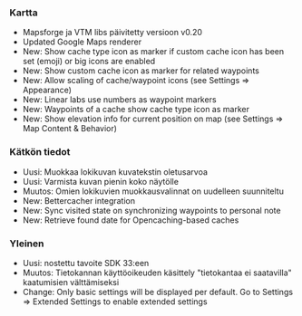### Kartta
- Mapsforge ja VTM libs päivitetty versioon v0.20
- Updated Google Maps renderer
- New: Show cache type icon as marker if custom cache icon has been set (emoji) or big icons are enabled
- New: Show custom cache icon as marker for related waypoints
- New: Allow scaling of cache/waypoint icons (see Settings => Appearance)
- New: Linear labs use numbers as waypoint markers
- New: Waypoints of a cache show cache type icon as marker
- New: Show elevation info for current position on map (see Settings => Map Content & Behavior)

### Kätkön tiedot
- Uusi: Muokkaa lokikuvan kuvatekstin oletusarvoa
- Uusi: Varmista kuvan pienin koko näytölle
- Muutos: Omien lokikuvien muokkausvalinnat on uudelleen suunniteltu
- New: Bettercacher integration
- New: Sync visited state on synchronizing waypoints to personal note
- New: Retrieve found date for Opencaching-based caches

### Yleinen
- Uusi: nostettu tavoite SDK 33:een
- Muutos: Tietokannan käyttöoikeuden käsittely "tietokantaa ei saatavilla" kaatumisien välttämiseksi
- Change: Only basic settings will be displayed per default. Go to Settings => Extended Settings to enable extended settings
